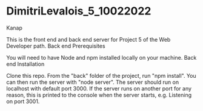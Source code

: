# DimitriLevalois_5_10022022

Kanap

This is the front end and back end server for Project 5 of the Web Developer path.
Back end Prerequisites

You will need to have Node and npm installed locally on your machine.
Back end Installation

Clone this repo. From the "back" folder of the project, run "npm install". You can then run the server with "node server". The server should run on localhost with default port 3000. If the server runs on another port for any reason, this is printed to the console when the server starts, e.g. Listening on port 3001.